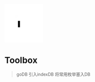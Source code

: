 ![avatar](https://github.com/freezestanley/Factory/blob/lazy/public/logo.png)

# Toolbox
> goDB 引入indexDB 将常用枚举塞入DB
